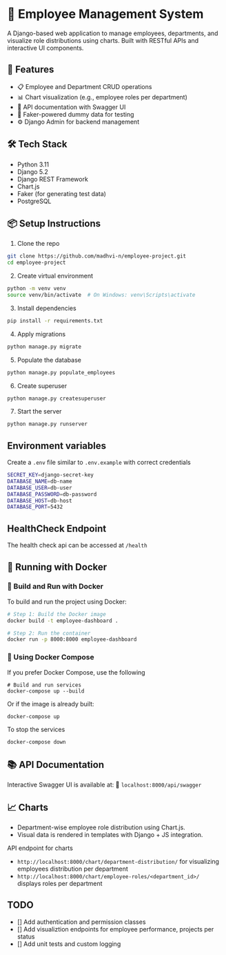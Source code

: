 # 🏢 Employee Management System
A Django-based web application to manage employees, departments, and visualize role distributions using charts. Built with RESTful APIs and interactive UI components.


## 🚀 Features
- 📋 Employee and Department CRUD operations
- 📊 Chart visualization (e.g., employee roles per department)
- 🔐 API documentation with Swagger UI
- 🧪 Faker-powered dummy data for testing
- ⚙️ Django Admin for backend management

## 🛠️ Tech Stack
- Python 3.11
- Django 5.2
- Django REST Framework
- Chart.js
- Faker (for generating test data)
- PostgreSQL

## 📦 Setup Instructions
1. Clone the repo
```sh
git clone https://github.com/madhvi-n/employee-project.git
cd employee-project
```

2.  Create virtual environment
```sh
python -m venv venv
source venv/bin/activate  # On Windows: venv\Scripts\activate
```

3. Install dependencies
```sh
pip install -r requirements.txt
```

4. Apply migrations
```sh
python manage.py migrate
```

5. Populate the database
```sh
python manage.py populate_employees
```

6. Create superuser
```sh
python manage.py createsuperuser
```

7. Start the server
```sh
python manage.py runserver
```

## Environment variables
Create a `.env` file similar to `.env.example` with correct credentials
```sh
SECRET_KEY=django-secret-key
DATABASE_NAME=db-name
DATABASE_USER=db-user
DATABASE_PASSWORD=db-password
DATABASE_HOST=db-host
DATABASE_PORT=5432
```
## HealthCheck Endpoint
The health check api can be accessed at `/health`


## 🚀 Running with Docker
### 🐳 Build and Run with Docker
To build and run the project using Docker:
```sh
# Step 1: Build the Docker image
docker build -t employee-dashboard .

# Step 2: Run the container
docker run -p 8000:8000 employee-dashboard
```

### 🧩 Using Docker Compose
If you prefer Docker Compose, use the following
```
# Build and run services
docker-compose up --build
```

Or if the image is already built:
```sh
docker-compose up
```

To stop the services
```sh
docker-compose down
```


## 📚 API Documentation
Interactive Swagger UI is available at:
📍 `localhost:8000/api/swagger`

## 📈 Charts
- Department-wise employee role distribution using Chart.js.
- Visual data is rendered in templates with Django + JS integration.

API endpoint for charts
- `http://localhost:8000/chart/department-distribution/` for visualizing employees distribution per department
- `http://localhost:8000/chart/employee-roles/<department_id>/` displays roles per department


## TODO
- [] Add authentication and permission classes
- [] Add visualiztion endpoints for employee performance, projects per status
- [] Add unit tests and custom logging
